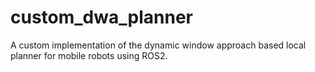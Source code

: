 # custom_dwa_planner
A custom implementation of the dynamic window approach based local planner for mobile robots using ROS2.
